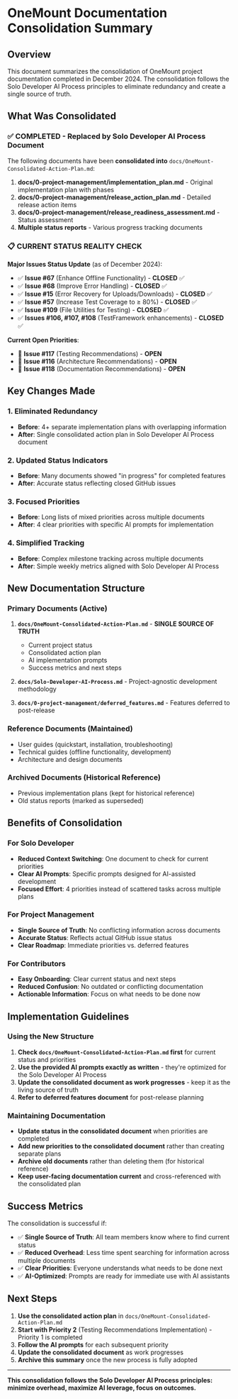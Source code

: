 # OneMount Documentation Consolidation Summary

## Overview

This document summarizes the consolidation of OneMount project documentation completed in December 2024. The consolidation follows the Solo Developer AI Process principles to eliminate redundancy and create a single source of truth.

## What Was Consolidated

### ✅ COMPLETED - Replaced by Solo Developer AI Process Document

The following documents have been **consolidated into** `docs/OneMount-Consolidated-Action-Plan.md`:

1. **docs/0-project-management/implementation_plan.md** - Original implementation plan with phases
2. **docs/0-project-management/release_action_plan.md** - Detailed release action items
3. **docs/0-project-management/release_readiness_assessment.md** - Status assessment
4. **Multiple status reports** - Various progress tracking documents

### 📋 CURRENT STATUS REALITY CHECK

**Major Issues Status Update** (as of December 2024):
- ✅ **Issue #67** (Enhance Offline Functionality) - **CLOSED** ✅
- ✅ **Issue #68** (Improve Error Handling) - **CLOSED** ✅  
- ✅ **Issue #15** (Error Recovery for Uploads/Downloads) - **CLOSED** ✅
- ✅ **Issue #57** (Increase Test Coverage to ≥ 80%) - **CLOSED** ✅
- ✅ **Issue #109** (File Utilities for Testing) - **CLOSED** ✅
- ✅ **Issues #106, #107, #108** (TestFramework enhancements) - **CLOSED** ✅

**Current Open Priorities**:
- 🔄 **Issue #117** (Testing Recommendations) - **OPEN**
- 🔄 **Issue #116** (Architecture Recommendations) - **OPEN** 
- 🔄 **Issue #118** (Documentation Recommendations) - **OPEN**

## Key Changes Made

### 1. Eliminated Redundancy
- **Before**: 4+ separate implementation plans with overlapping information
- **After**: Single consolidated action plan in Solo Developer AI Process document

### 2. Updated Status Indicators
- **Before**: Many documents showed "in progress" for completed features
- **After**: Accurate status reflecting closed GitHub issues

### 3. Focused Priorities
- **Before**: Long lists of mixed priorities across multiple documents
- **After**: 4 clear priorities with specific AI prompts for implementation

### 4. Simplified Tracking
- **Before**: Complex milestone tracking across multiple documents
- **After**: Simple weekly metrics aligned with Solo Developer AI Process

## New Documentation Structure

### Primary Documents (Active)
1. **`docs/OneMount-Consolidated-Action-Plan.md`** - **SINGLE SOURCE OF TRUTH**
   - Current project status
   - Consolidated action plan
   - AI implementation prompts
   - Success metrics and next steps

2. **`docs/Solo-Developer-AI-Process.md`** - Project-agnostic development methodology

3. **`docs/0-project-management/deferred_features.md`** - Features deferred to post-release

### Reference Documents (Maintained)
- User guides (quickstart, installation, troubleshooting)
- Technical guides (offline functionality, development)
- Architecture and design documents

### Archived Documents (Historical Reference)
- Previous implementation plans (kept for historical reference)
- Old status reports (marked as superseded)

## Benefits of Consolidation

### For Solo Developer
- **Reduced Context Switching**: One document to check for current priorities
- **Clear AI Prompts**: Specific prompts designed for AI-assisted development
- **Focused Effort**: 4 priorities instead of scattered tasks across multiple plans

### For Project Management
- **Single Source of Truth**: No conflicting information across documents
- **Accurate Status**: Reflects actual GitHub issue status
- **Clear Roadmap**: Immediate priorities vs. deferred features

### For Contributors
- **Easy Onboarding**: Clear current status and next steps
- **Reduced Confusion**: No outdated or conflicting documentation
- **Actionable Information**: Focus on what needs to be done now

## Implementation Guidelines

### Using the New Structure
1. **Check `docs/OneMount-Consolidated-Action-Plan.md` first** for current status and priorities
2. **Use the provided AI prompts exactly as written** - they're optimized for the Solo Developer AI Process
3. **Update the consolidated document as work progresses** - keep it as the living source of truth
4. **Refer to deferred features document** for post-release planning

### Maintaining Documentation
- **Update status in the consolidated document** when priorities are completed
- **Add new priorities to the consolidated document** rather than creating separate plans
- **Archive old documents** rather than deleting them (for historical reference)
- **Keep user-facing documentation current** and cross-referenced with the consolidated plan

## Success Metrics

The consolidation is successful if:
- ✅ **Single Source of Truth**: All team members know where to find current status
- ✅ **Reduced Overhead**: Less time spent searching for information across multiple documents
- ✅ **Clear Priorities**: Everyone understands what needs to be done next
- ✅ **AI-Optimized**: Prompts are ready for immediate use with AI assistants

## Next Steps

1. **Use the consolidated action plan** in `docs/OneMount-Consolidated-Action-Plan.md`
2. **Start with Priority 2** (Testing Recommendations Implementation) - Priority 1 is completed
3. **Follow the AI prompts** for each subsequent priority
4. **Update the consolidated document** as work progresses
5. **Archive this summary** once the new process is fully adopted

---

**This consolidation follows the Solo Developer AI Process principles: minimize overhead, maximize AI leverage, focus on outcomes.**
